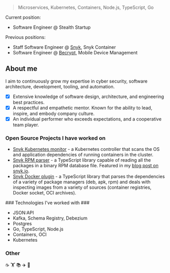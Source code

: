> Microservices, Kubernetes, Containers, Node.js, TypeScript, Go

Current position:

- Software Engineer @ Stealth Startup

Previous positions:
- Staff Software Engineer @ [Snyk](https://snyk.io/), Snyk Container
- Software Engineer @ [Becrypt](https://www.becrypt.com/), Mobile Device Management

## About me ##

I aim to continuously grow my expertise in cyber security, software architecture, development, tooling, and automation.

- [x] Extensive knowledge of software design, architecture, and engineering best practices.
- [x] A respectful and empathetic mentor. Known for the ability to lead, inspire, and embody company culture.
- [x] An individual performer who exceeds expectations, and a cooperative team player.

### Open Source Projects I have worked on ###

- [Snyk Kubernetes monitor](https://github.com/snyk/kubernetes-monitor) - a Kubernetes controller that scans the OS and application dependencies of running containers in the cluster.
- [Snyk RPM parser](https://github.com/snyk/rpm-parser) - a TypeScript library capable of reading all the packages in a binary RPM database file. Featured in my [blog post on snyk.io](https://snyk.io/blog/rpm-package-manager-rpm-package-security-scanning-with-snyk/).
- [Snyk Docker plugin](https://github.com/snyk/snyk-docker-plugin) - a TypeScript library that parses the dependencies of a variety of package managers (deb, apk, rpm) and deals with inspecting images from a variety of sources (container registries, Docker socket, OCI archives).

### Technologies I've worked with ###

- JSON:API
- Kafka, Schema Registry, Debezium
- Postgres
- Go, TypeScript, Node.js
- Containers, OCI
- Kubernetes

### Other ###

☕ 🏋️ 📚 ✈️ 🥁
